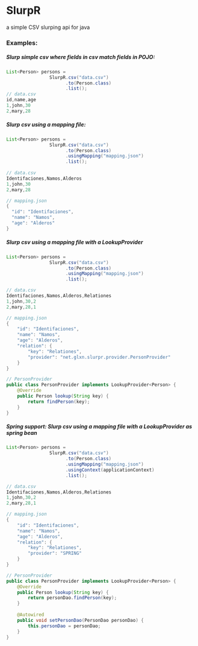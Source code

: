 # SlurpR

a simple CSV slurping api for java

### Examples:

##### Slurp simple csv where fields in csv match fields in POJO:
```java
List<Person> persons = 
                SlurpR.csv("data.csv")
                      .to(Person.class)
                      .list();
// data.csv
id,name,age
1,john,30
2,mary,28
```

##### Slurp csv using a mapping file:
```java
List<Person> persons =
                SlurpR.csv("data.csv")
                      .to(Person.class)
                      .usingMapping("mapping.json")
                      .list();
                        
// data.csv
Identifaciones,Namos,Alderos
1,john,30
2,mary,28

// mapping.json
{
  "id": "Identifaciones",
  "name": "Namos",
  "age": "Alderos"
}           
```

##### Slurp csv using a mapping file with a LookupProvider
```java
List<Person> persons =
                SlurpR.csv("data.csv")
                      .to(Person.class)
                      .usingMapping("mapping.json")
                      .list();

// data.csv
Identifaciones,Namos,Alderos,Relationes
1,john,30,2
2,mary,28,1

// mapping.json
{
    "id": "Identifaciones",
    "name": "Namos",
    "age": "Alderos",
    "relation": {
        "key": "Relationes",
        "provider": "net.glxn.slurpr.provider.PersonProvider"
    }
}

// PersonProvider
public class PersonProvider implements LookupProvider<Person> {
    @Override
    public Person lookup(String key) {
        return findPerson(key);
    }
}
```

##### Spring support: Slurp csv using a mapping file with a LookupProvider as spring bean
```java
List<Person> persons =
                SlurpR.csv("data.csv")
                      .to(Person.class)
                      .usingMapping("mapping.json")
                      .usingContext(applicationContext)
                      .list();

// data.csv
Identifaciones,Namos,Alderos,Relationes
1,john,30,2
2,mary,28,1

// mapping.json
{
    "id": "Identifaciones",
    "name": "Namos",
    "age": "Alderos",
    "relation": {
        "key": "Relationes",
        "provider": "SPRING"
    }
}

// PersonProvider
public class PersonProvider implements LookupProvider<Person> {
    @Override
    public Person lookup(String key) {
        return personDao.findPerson(key);
    }
    
    @Autowired
    public void setPersonDao(PersonDao personDao) {
        this.personDao = personDao;
    }
}
```
